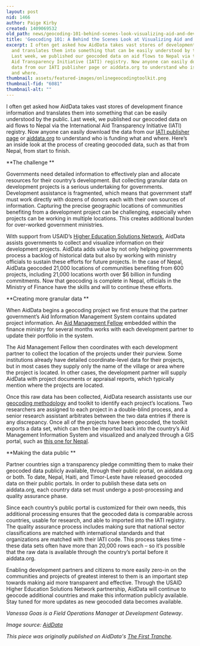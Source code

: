 ```yaml
---
layout: post
nid: 1466
author: Paige Kirby
created: 1409069532
old_path: news/geocoding-101-behind-scenes-look-visualizing-aid-and-development
title: 'Geocoding 101: A Behind the Scenes Look at Visualizing Aid and Development'
excerpt: I often get asked how AidData takes vast stores of development finance information
  and translates them into something that can be easily understood by the public.
  Last week, we published our geocoded data on aid flows to Nepal via the International
  Aid Transparency Initiative (IATI) registry. Now anyone can easily download the
  data from our IATI publisher page or aiddata.org to understand who is funding what
  and where.
thumbnail: assets/featured-images/onlinegeocodingtoolkit.png
thumbnail-fid: "6081"
thumbnail-alt: ""
---
```


I often get asked how AidData takes vast stores of development finance information and translates them into something that can be easily understood by the public. Last week, we published our geocoded data on aid flows to Nepal via the International Aid Transparency Initiative (IATI) registry. Now anyone can easily download the data from our [IATI publisher page](http://www.iatiregistry.org/publisher/aiddata) or [aiddata.org](http://aiddata.org/geocoded-datasets#nepal-aid-management-platform-version-10) to understand who is funding what and where. Here’s an inside look at the process of creating geocoded data, such as that from Nepal, from start to finish.

**The challenge **

Governments need detailed information to effectively plan and allocate resources for their country’s development. But collecting granular data on development projects is a serious undertaking for governments. Development assistance is fragmented, which means that government staff must work directly with dozens of donors each with their own sources of information. Capturing the precise geographic locations of communities benefiting from a development project can be challenging, especially when projects can be working in multiple locations. This creates additional burden for over-worked government ministries.

With support from USAID’s [Higher Education Solutions Network](http://www.usaid.gov/hesn), AidData assists governments to collect and visualize information on their development projects. AidData adds value by not only helping governments process a backlog of historical data but also by working with ministry officials to sustain these efforts for future projects. In the case of Nepal, AidData geocoded 21,000 locations of communities benefiting from 600 projects, including 21,000 locations worth over $6 billion in funding commitments. Now that geocoding is complete in Nepal, officials in the Ministry of Finance have the skills and will to continue these efforts.

**Creating more granular data **

When AidData begins a geocoding project we first ensure that the partner government’s Aid Information Management System contains updated project information. An [Aid Management Fellow](http://aiddata.org/the-amf-program) embedded within the finance ministry for several months works with each development partner to update their portfolio in the system.

The Aid Management Fellow then coordinates with each development partner to collect the location of the projects under their purview. Some institutions already have detailed coordinate-level data for their projects, but in most cases they supply only the name of the village or area where the project is located. In other cases, the development partner will supply AidData with project documents or appraisal reports, which typically mention where the projects are located.

Once this raw data has been collected, AidData research assistants use our [geocoding methodology](http://aiddata.org/geocoding) and toolkit to identify each project’s locations. Two researchers are assigned to each project in a double-blind process, and a senior research assistant arbitrates between the two data entries if there is any discrepancy. Once all of the projects have been geocoded, the toolkit exports a data set, which can then be imported back into the country’s Aid Management Information System and visualized and analyzed through a GIS portal, such as [this one for Nepal](http://portal.mof.gov.np/).

**Making the data public **

Partner countries sign a transparency pledge committing them to make their geocoded data publicly available, through their public portal, on aiddata.org or both. To date, Nepal, Haiti, and Timor-Leste have released geocoded data on their public portals. In order to publish these data sets on aiddata.org, each country data set must undergo a post-processing and quality assurance phase.

Since each country’s public portal is customized for their own needs, this additional processing ensures that the geocoded data is comparable across countries, usable for research, and able to imported into the IATI registry. The quality assurance process includes making sure that national sector classifications are matched with international standards and that organizations are matched with their IATI code. This process takes time - these data sets often have more than 20,000 rows each – so it’s possible that the raw data is available through the country’s portal before it aiddata.org.

 Enabling development partners and citizens to more easily zero-in on the communities and projects of greatest interest to them is an important step towards making aid more transparent and effective. Through the USAID Higher Education Solutions Network partnership, AidData will continue to geocode additional countries and make this information publicly available. Stay tuned for more updates as new geocoded data becomes available.

*Vanessa Goas is a Field Operations Manager at Development Gateway*.

*Image source: [AidData](http://www.aiddata.org)*

*This piece was originally published on AidData's [The First Tranche](http://aiddata.org/blog/geocoding-101-a-behind-the-scenes-look-at-visualizing-aid-and-development).*
